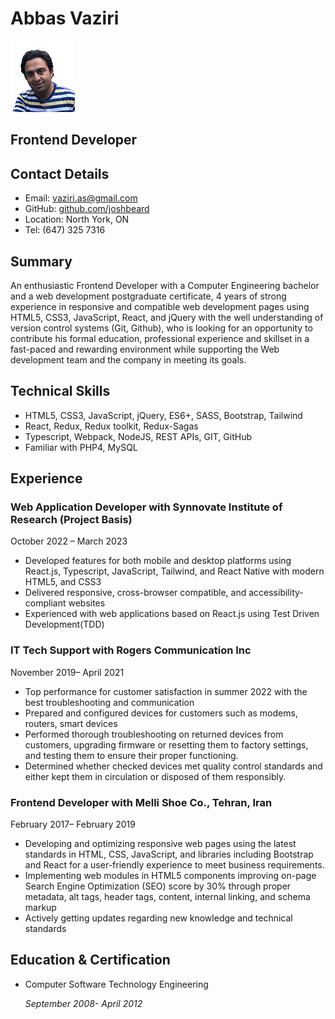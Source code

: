 # Abbas Vaziri

![Abbas](_readme/Abbas.png )


## Frontend Developer

## Contact Details

* Email: [vaziri.as@gmail.com](mailto:vaziri.as@gmail.com)
* GitHub: [github.com/joshbeard](https://github.com/abiasV)
* Location: North York, ON
* Tel: (647) 325 7316
  

## Summary

An enthusiastic Frontend Developer with a Computer Engineering bachelor and a web development postgraduate certificate, 4 years of strong experience in responsive and compatible web development pages using HTML5, CSS3, JavaScript, React, and jQuery with the well understanding of version control systems (Git, Github), who is looking for an opportunity to contribute his formal education, professional experience and skillset in a fast-paced and rewarding environment while supporting the Web development team and the company in meeting its goals.


## Technical Skills

* HTML5, CSS3, JavaScript, jQuery, ES6+, SASS, Bootstrap, Tailwind
* React, Redux, Redux toolkit, Redux-Sagas
* Typescript, Webpack, NodeJS, REST APIs, GIT, GitHub
* Familiar with PHP4, MySQL


## Experience

### Web Application Developer with Synnovate Institute of Research (Project Basis)

October 2022 – March 2023

* Developed features for both mobile and desktop platforms using React.js, Typescript, JavaScript, Tailwind, and React Native with modern HTML5, and CSS3
* Delivered responsive, cross-browser compatible, and accessibility-compliant websites
* Experienced with web applications based on React.js using Test Driven Development(TDD)
    

### IT Tech Support with Rogers Communication Inc

November 2019– April 2021

* Top performance for customer satisfaction in summer 2022 with the best troubleshooting and communication
* Prepared and configured devices for customers such as modems, routers, smart devices
* Performed thorough troubleshooting on returned devices from customers, upgrading firmware or resetting them to factory settings, and testing them to ensure their proper functioning.
* Determined whether checked devices met quality control standards and either kept them in circulation or disposed of them responsibly.


### Frontend Developer with Melli Shoe Co., Tehran, Iran

February 2017– February 2019

* Developing and optimizing responsive web pages using the latest standards in HTML, CSS, JavaScript, and libraries including Bootstrap and React for a user-friendly experience to meet business requirements.
* Implementing web modules in HTML5 components improving on-page Search Engine Optimization (SEO) score by 30% through proper metadata, alt tags, header tags, content, internal linking, and schema markup
* Actively getting updates regarding new knowledge and technical standards



## Education & Certification

* Computer Software Technology Engineering
  
  *September 2008- April 2012*
